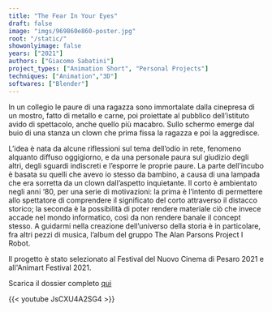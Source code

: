 ```yaml
---
title: "The Fear In Your Eyes"
draft: false
image: "imgs/969860e860-poster.jpg"
root: "/static/"
showonlyimage: false
years: ["2021"]
authors: ["Giacomo Sabatini"]
project_types: ["Animation Short", "Personal Projects"]
techniques: ["Animation","3D"]
softwares: ["Blender"]
---
```


<p>
In  un collegio le paure di una ragazza sono immortalate dalla cinepresa di un mostro, fatto di metallo e carne, poi proiettate al pubblico dell’istituto avido di spettacolo, anche quello più macabro. Sullo schermo emerge dal buio di una stanza un clown che prima fissa la ragazza e poi la aggredisce.

L’idea è nata da alcune riflessioni sul tema dell’odio in rete, fenomeno alquanto diffuso oggigiorno, e da una personale paura sul giudizio degli altri, degli sguardi indiscreti e l’esporre le proprie paure. La parte dell’incubo è basata su quelli che avevo io stesso da bambino, a causa di una lampada che era sorretta da un clown dall’aspetto inquietante. Il corto è ambientato negli anni ‘80, per una serie di motivazioni: la prima è l’intento di permettere allo spettatore di comprendere il significato del corto attraverso il distacco storico; la seconda è la possibilità di poter rendere materiale ciò che invece accade nel mondo informatico, così da non rendere banale il concept stesso. A guidarmi nella creazione dell’universo della storia è in particolare, fra altri pezzi di musica, l’album del gruppo The Alan Parsons Project I Robot.

Il progetto è stato selezionato al Festival del Nuovo Cinema di Pesaro 2021 e all'Animart Festival 2021.

Scarica il dossier completo [qui](/downloadables/Dossier_Digital.pdf)
<p>

{{< youtube JsCXU4A2SG4 >}}
